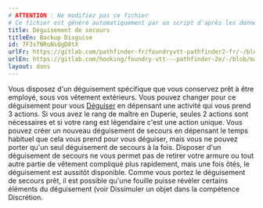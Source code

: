 ```yaml
---
# ATTENTION : Ne modifiez pas ce fichier
# Ce fichier est généré automatiquement par un script d'après les données du module Foundry VTT officiel et de sa traduction
title: Déguisement de secours
titleEn: Backup Disguise
id: 7F3sTNRoNsQgD8tX
urlFr: https://gitlab.com/pathfinder-fr/foundryvtt-pathfinder2-fr/-/blob/master/data/feats/7F3sTNRoNsQgD8tX.htm
urlEn: https://gitlab.com/hooking/foundry-vtt---pathfinder-2e/-/blob/master/packs/data/feats.db/backup-disguise.json
layout: dons
---
```

Vous disposez d'un déguisement spécifique que vous conservez prêt à être employé, sous vos vêtement extérieurs. Vous pouvez changer pour ce déguisement pour vous [Déguiser](../actions/se-déguiser.md) en dépensant une activité qui vous prend 3 actions. Si vous avez le rang de maître en Duperie, seules 2 actions sont nécessaires et si votre rang est légendaire c'est une action unique.  Vous pouvez créer un nouveau déguisement de secours en dépensant le temps habituel que cela vous prend pour vous déguiser, mais vous ne pouvez porter qu'un seul déguisement de secours à la fois. Disposer d'un déguisement de secours ne vous permet pas de retirer votre armure ou tout autre partie de vêtement compliqué plus rapidement, mais une fois ôtés, le déguisement est aussitôt disponible.  Comme vous portez le déguisement de secours prêt, il est possible qu'une fouille puisse révéler certains éléments du déguisement (voir Dissimuler un objet dans la compétence Discrétion.
